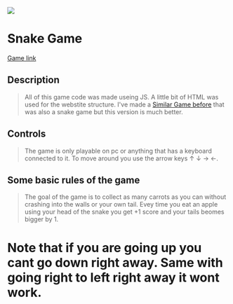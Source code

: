 <img src = "https://miro.medium.com/v2/resize:fit:1400/1*4tmGx3shRuI7oD34TCYAtg.gif"></img>
# Snake Game
[Game link](https://uladl.github.io/SnakeGameNEW/)
## Description
> All of this game code was made useing JS. A little bit of HTML was used for the webstite structure.
 I've made a [Similar Game before](https://github.com/UladL/Snake) that was also a snake game but this version is much better.
 ## Controls
> The game is only playable on pc or anything that has a keyboard connected to it. To move around you use the arrow keys ↑ ↓ → ←.
## Some basic rules of the game
> The goal of the game is to collect as many carrots as you can without crashing into the walls or your own tail. Evey time you eat an apple using your head of the snake you get +1 score and your tails beomes bigger by 1.
# Note that if you are going up you cant go down right away. Same with going right to left right away it wont work.
